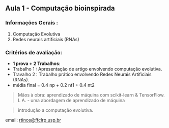 ## Aula 1 - Computação bioinspirada 

### <b> Informações Gerais </b>:

1. Computação Evolutiva
2. Redes neurais artificiais (RNAs)

### Critérios de avaliação: 

- <b>1 prova + 2 Trabalhos</b>:
- Trabalho 1 : Apresentação de artigo envolvendo computação evolutiva.
- Travalho 2 : Trabalho prático envolvendo Redes Neurais Artificiais (RNAs).
- média final = 0.4 np + 0.2 nt1 + 0.4 nt2

> Mãos à obra: aprendizado de máquina com scikit-learn & TensorFlow. 
> I. A. - uma abordagem de aprendizado de máquina

> introdução a computação evolutiva. 

email: rtinos@ffclrp.usp.br




